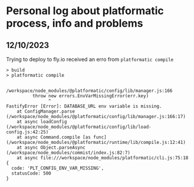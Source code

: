 # Personal log about platformatic process, info and problems

## 12/10/2023
Trying to deploy to fly.io received an erro from `platformatic compile`

```
> build
> platformatic compile


/workspace/node_modules/@platformatic/config/lib/manager.js:166
          throw new errors.EnvVarMissingError(err.key)
                ^
FastifyError [Error]: DATABASE_URL env variable is missing.
    at ConfigManager.parse (/workspace/node_modules/@platformatic/config/lib/manager.js:166:17)
    at async loadConfig (/workspace/node_modules/@platformatic/config/lib/load-config.js:42:25)
    at async Command.compile [as func] (/workspace/node_modules/@platformatic/runtime/lib/compile.js:12:41)
    at async Object.parseAsync (/workspace/node_modules/commist/index.js:82:7)
    at async file:///workspace/node_modules/platformatic/cli.js:75:18 {
  code: 'PLT_CONFIG_ENV_VAR_MISSING',
  statusCode: 500
}
```
